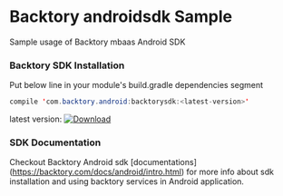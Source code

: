 # Backtory androidsdk Sample
Sample usage of Backtory mbaas Android SDK

### Backtory SDK Installation
Put below line in your module's build.gradle dependencies segment
```java
compile 'com.backtory.android:backtorysdk:<latest-version>'
```
latest version: [ ![Download](https://api.bintray.com/packages/alireza-farahani/maven/backtorysdk/images/download.svg) ](https://bintray.com/alireza-farahani/maven/backtorysdk/_latestVersion)

### SDK Documentation
Checkout Backtory Android sdk [documentations] (https://backtory.com/docs/android/intro.html) 
for more info about sdk installation and using backtory services in Android application.  

